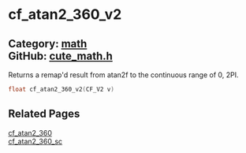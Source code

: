 [](../header.md ':include')

# cf_atan2_360_v2

Category: [math](/api_reference?id=math)  
GitHub: [cute_math.h](https://github.com/RandyGaul/cute_framework/blob/master/include/cute_math.h)  
---

Returns a remap'd result from atan2f to the continuous range of 0, 2PI.

```cpp
float cf_atan2_360_v2(CF_V2 v)
```

## Related Pages

[cf_atan2_360](/math/cf_atan2_360.md)  
[cf_atan2_360_sc](/math/cf_atan2_360_sc.md)  
